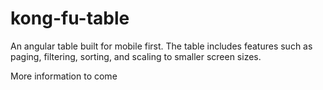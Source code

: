 # kong-fu-table
An angular table built for mobile first. The table includes features such as paging, filtering, sorting, and scaling to smaller screen sizes.

More information to come
